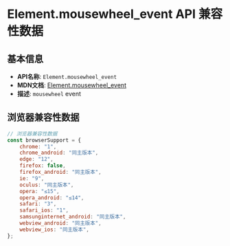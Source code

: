 # Element.mousewheel_event API 兼容性数据

## 基本信息

- **API名称**: `Element.mousewheel_event`
- **MDN文档**: [Element.mousewheel_event](https://developer.mozilla.org/docs/Web/API/Element/mousewheel_event)
- **描述**: `mousewheel` event

## 浏览器兼容性数据

```javascript
// 浏览器兼容性数据
const browserSupport = {
    chrome: "1",
    chrome_android: "同主版本",
    edge: "12",
    firefox: false,
    firefox_android: "同主版本",
    ie: "9",
    oculus: "同主版本",
    opera: "≤15",
    opera_android: "≤14",
    safari: "3",
    safari_ios: "1",
    samsunginternet_android: "同主版本",
    webview_android: "同主版本",
    webview_ios: "同主版本",
};

```

